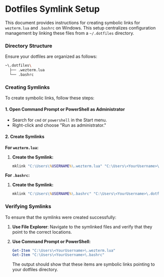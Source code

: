 # Dotfiles Symlink Setup

This document provides instructions for creating symbolic links for `wezterm.lua` and `.bashrc` on Windows. This setup centralizes configuration management by linking these files from a `~/.dotfiles` directory.

### Directory Structure

Ensure your dotfiles are organized as follows:

```bash
~\.dotfiles\
  ├── .wezterm.lua
  └── .bashrc
```

### Creating Symlinks

To create symbolic links, follow these steps:

#### **1. Open Command Prompt or PowerShell as Administrator**

- Search for `cmd` or `powershell` in the Start menu.
- Right-click and choose "Run as administrator."

#### **2. Create Symlinks**

**For `wezterm.lua`:**

1. **Create the Symlink:**

   ```cmd
   mklink "C:\Users\%USERNAME%\.wezterm.lua" "C:\Users\<YourUsername>\.dotfiles\.wezterm.lua"
   ```

**For `.bashrc`:**

1. **Create the Symlink:**

   ```cmd
   mklink "C:\Users\%USERNAME%\.bashrc" "C:\Users\<YourUsername>\.dotfiles\.bashrc"
   ```

### Verifying Symlinks

To ensure that the symlinks were created successfully:

1. **Use File Explorer**: Navigate to the symlinked files and verify that they point to the correct locations.

2. **Use Command Prompt or PowerShell:**

   ```powershell
   Get-Item "C:\Users\<YourUsername>\.wezterm.lua"
   Get-Item "C:\Users\<YourUsername>\.bashrc"
   ```

   The output should show that these items are symbolic links pointing to your dotfiles directory.

